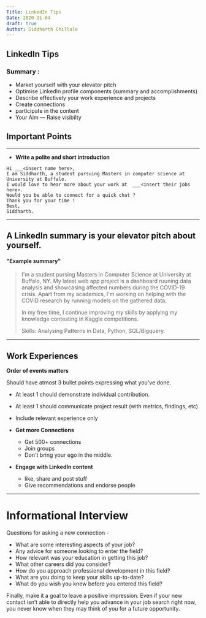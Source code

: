 ```yaml
---
Title: LinkedIn Tips
Date: 2020-11-04
draft: true
Author: Siddharth Chillale
---
```


## LinkedIn Tips

### Summary :


* Market yourself with your elevator pitch
* Optimise LinkedIn profile components (summary and accomplishments)
* Describe effectively your work experience and projects
* Create connections
* participate in the content
* Your Aim — Raise visibilty

## Important Points

---
- __Write a polite and short introduction__

```
Hi ___<insert name here>,
I am Siddharth, a student pursuing Masters in computer science at University at Buffalo.
I would love to hear more about your work at  ___<insert their jobs here>.
Would you be able to connect for a quick chat ?
Thank you for your time !
Best, 
Siddharth.
```


---

## A LinkedIn summary is your elevator pitch about yourself.

#### "Example summary"

> I'm a student pursing Masters in Computer Science at University at Buffalo, NY. My latest web app project is a dashboard ruuning data analysis and showcasing affected numbers during the COVID-19 crisis. Apart from my academics, I'm working on helping with the COVID research by running models on the gathered data.
> 
> In my free time, I continue improving my skills by applying my knowledge contesting in Kaggle competitions.
> 
> Skills: Analysing Patterns in Data, Python, SQL/Bigquery. 

---
## Work Experiences


 __Order of events matters__

Should have atmost 3 bullet points expressing what you've done.

- At least 1 chould demonstrate individual contribution.
- At least 1 should communicate project result (with metrics, findings, etc)
- Include relevant experience only

- __Get more Connections__
    - Get 500+ connections
    - Join groups
    - Don't bring your ego in the middle.
- __Engage with LinkedIn content__
    - like, share and post stuff
    - Give recommendations and endorse people

---

# __Informational Interview__

Questions for asking a new connection - 

- What are some interesting aspects of your job?
- Any advice for someone looking to enter the field?
- How relevant was your education in getting this job?
- What other careers did you consider?
- How do you approach professional development in this field?
- What are you doing to keep your skills up-to-date?
- What do you wish you knew before you entered this field?

Finally, make it a goal to leave a positive impression. Even if your new contact isn’t able to directly help you advance in your job search right now, you never know when they may think of you for a future opportunity.